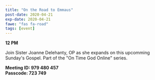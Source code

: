 ```yaml
---
title: "On the Road to Emmaus"
post-date: 2020-04-21
exp-date: 2020-04-21
fawe: "fas fa-road"
tags: [event]
---
```

**12 PM**

Join Sister Joanne Delehanty, OP as she expands on this upcomming Sunday's Gospel. Part of the "On Time God Online" series.

**Meeting ID: 979 480 457**
<br>
**Passcode: 723 749**